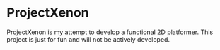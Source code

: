 ProjectXenon
============

ProjectXenon is my attempt to develop a functional 2D platformer. This project is just for fun and will not be actively developed.
